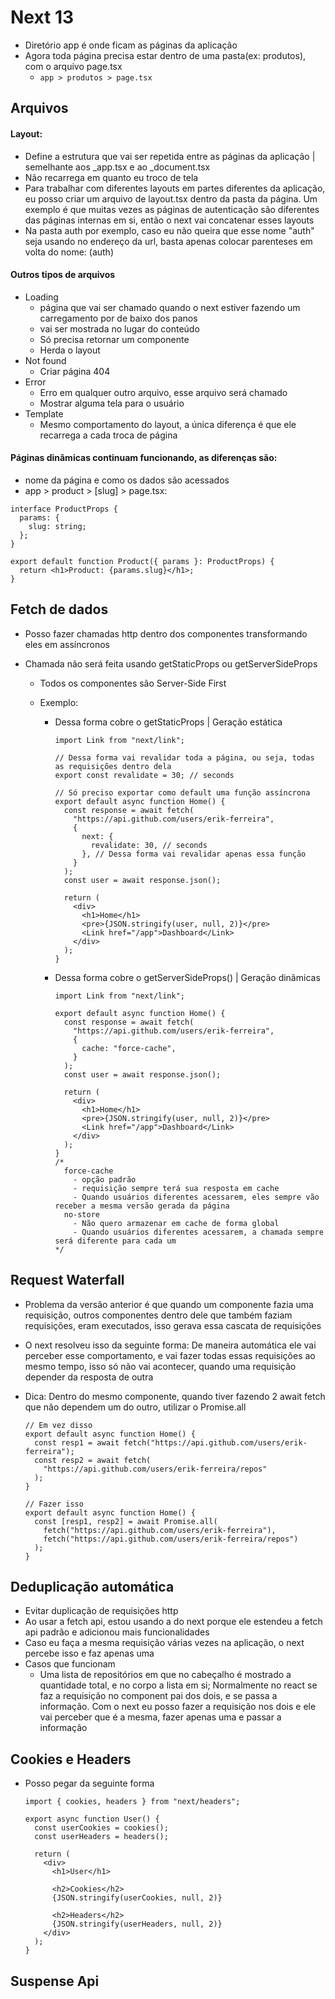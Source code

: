 # Next 13

- Diretório app é onde ficam as páginas da aplicação
- Agora toda página precisa estar dentro de uma pasta(ex: produtos), com o arquivo page.tsx
  - `app > produtos > page.tsx`

## Arquivos

#### Layout:

- Define a estrutura que vai ser repetida entre as páginas da aplicação | semelhante aos \_app.tsx e ao \_document.tsx
- Não recarrega em quanto eu troco de tela
- Para trabalhar com diferentes layouts em partes diferentes da aplicação, eu posso criar um arquivo de layout.tsx
  dentro da pasta da página. Um exemplo é que muitas vezes as páginas de autenticação são diferentes das páginas
  internas em si, então o next vai concatenar esses layouts
- Na pasta auth por exemplo, caso eu não queira que esse nome "auth" seja usando no endereço da url, basta apenas
  colocar parenteses em volta do nome: (auth)

#### Outros tipos de arquivos

- Loading
  - página que vai ser chamado quando o next estiver fazendo um carregamento por de baixo dos panos
  - vai ser mostrada no lugar do conteúdo
  - Só precisa retornar um componente
  - Herda o layout
- Not found
  - Criar página 404
- Error
  - Erro em qualquer outro arquivo, esse arquivo será chamado
  - Mostrar alguma tela para o usuário
- Template
  - Mesmo comportamento do layout, a única diferença é que ele recarrega a cada troca de página

#### Páginas dinâmicas continuam funcionando, as diferenças são:

- nome da página e como os dados são acessados
- app > product > [slug] > page.tsx:

```tsx
interface ProductProps {
  params: {
    slug: string;
  };
}

export default function Product({ params }: ProductProps) {
  return <h1>Product: {params.slug}</h1>;
}
```

## Fetch de dados

- Posso fazer chamadas http dentro dos componentes transformando eles em assíncronos
- Chamada não será feita usando getStaticProps ou getServerSideProps

  - Todos os componentes são Server-Side First
  - Exemplo:

    - Dessa forma cobre o getStaticProps | Geração estática

      ```tsx
      import Link from "next/link";

      // Dessa forma vai revalidar toda a página, ou seja, todas as requisições dentro dela
      export const revalidate = 30; // seconds

      // Só preciso exportar como default uma função assíncrona
      export default async function Home() {
        const response = await fetch(
          "https://api.github.com/users/erik-ferreira",
          {
            next: {
              revalidate: 30, // seconds
            }, // Dessa forma vai revalidar apenas essa função
          }
        );
        const user = await response.json();

        return (
          <div>
            <h1>Home</h1>
            <pre>{JSON.stringify(user, null, 2)}</pre>
            <Link href="/app">Dashboard</Link>
          </div>
        );
      }
      ```

    - Dessa forma cobre o getServerSideProps() | Geração dinâmicas

      ```tsx
      import Link from "next/link";

      export default async function Home() {
        const response = await fetch(
          "https://api.github.com/users/erik-ferreira",
          {
            cache: "force-cache",
          }
        );
        const user = await response.json();

        return (
          <div>
            <h1>Home</h1>
            <pre>{JSON.stringify(user, null, 2)}</pre>
            <Link href="/app">Dashboard</Link>
          </div>
        );
      }
      /*
        force-cache
          - opção padrão
          - requisição sempre terá sua resposta em cache
          - Quando usuários diferentes acessarem, eles sempre vão receber a mesma versão gerada da página
        no-store
          - Não quero armazenar em cache de forma global
          - Quando usuários diferentes acessarem, a chamada sempre será diferente para cada um
      */
      ```

## Request Waterfall

- Problema da versão anterior é que quando um componente fazia uma requisição, outros componentes dentro dele que também
  faziam requisições, eram executados, isso gerava essa cascata de requisições
- O next resolveu isso da seguinte forma: De maneira automática ele vai perceber esse comportamento, e vai fazer todas
  essas requisições ao mesmo tempo, isso só não vai acontecer, quando uma requisição depender da resposta de outra
- Dica: Dentro do mesmo componente, quando tiver fazendo 2 await fetch que não dependem um do outro, utilizar o Promise.all

  ```tsx
  // Em vez disso
  export default async function Home() {
    const resp1 = await fetch("https://api.github.com/users/erik-ferreira");
    const resp2 = await fetch(
      "https://api.github.com/users/erik-ferreira/repos"
    );
  }

  // Fazer isso
  export default async function Home() {
    const [resp1, resp2] = await Promise.all(
      fetch("https://api.github.com/users/erik-ferreira"),
      fetch("https://api.github.com/users/erik-ferreira/repos")
    );
  }
  ```

## Deduplicação automática

- Evitar duplicação de requisições http
- Ao usar a fetch api, estou usando a do next porque ele estendeu a fetch api padrão e adicionou mais funcionalidades
- Caso eu faça a mesma requisição várias vezes na aplicação, o next percebe isso e faz apenas uma
- Casos que funcionam
  - Uma lista de repositórios em que no cabeçalho é mostrado a quantidade total, e no corpo a lista em si; Normalmente
    no react se faz a requisição no component pai dos dois, e se passa a informação. Com o next eu posso fazer a
    requisição nos dois e ele vai perceber que é a mesma, fazer apenas uma e passar a informação

## Cookies e Headers

- Posso pegar da seguinte forma

  ```tsx
  import { cookies, headers } from "next/headers";

  export async function User() {
    const userCookies = cookies();
    const userHeaders = headers();

    return (
      <div>
        <h1>User</h1>

        <h2>Cookies</h2>
        {JSON.stringify(userCookies, null, 2)}

        <h2>Headers</h2>
        {JSON.stringify(userHeaders, null, 2)}
      </div>
    );
  }
  ```

## Suspense Api

<!-- 46:33 -->
